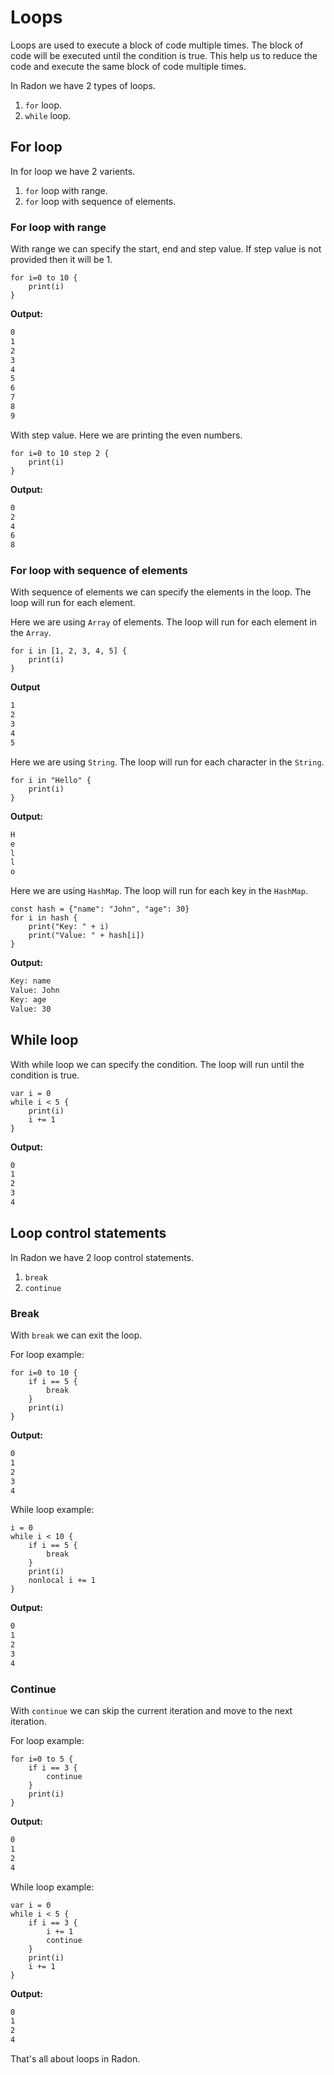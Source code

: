 # Loops

Loops are used to execute a block of code multiple times. The block of code will
be executed until the condition is true. This help us to reduce the code and
execute the same block of code multiple times.

In Radon we have 2 types of loops.

1. `for` loop.
2. `while` loop.

## For loop

In for loop we have 2 varients.

1. `for` loop with range.
2. `for` loop with sequence of elements.

### For loop with range

With range we can specify the start, end and step value.
If step value is not provided then it will be 1.

```rn linenums="1" title="for.rn"
for i=0 to 10 {
    print(i)
}
```

**Output:**

```bash
0
1
2
3
4
5
6
7
8
9
```

With step value. Here we are printing the even numbers.

```rn linenums="1" title="for_step.rn"
for i=0 to 10 step 2 {
    print(i)
}
```

**Output:**

```bash
0
2
4
6
8
```

### For loop with sequence of elements

With sequence of elements we can specify the elements in the loop.
The loop will run for each element.

Here we are using `Array` of elements.
The loop will run for each element in the `Array`.

```rn linenums="1" title="for_array.rn"
for i in [1, 2, 3, 4, 5] {
    print(i)
}
```

**Output**

```bash
1
2
3
4
5
```

Here we are using `String`. The loop will run for each character in the `String`.

```rn linenums="1" title="for_string.rn"
for i in "Hello" {
    print(i)
}
```

**Output:**

```bash
H
e
l
l
o
```

Here we are using `HashMap`. The loop will run for each key in the `HashMap`.

```rn linenums="1" title="for_hashmap.rn"
const hash = {"name": "John", "age": 30}
for i in hash {
    print("Key: " + i)
    print("Value: " + hash[i])
}
```

**Output:**

```bash
Key: name
Value: John
Key: age
Value: 30
```

## While loop

With while loop we can specify the condition.
The loop will run until the condition is true.

```rn linenums="1" title="while.rn"
var i = 0
while i < 5 {
    print(i)
    i += 1
}
```

**Output:**

```bash
0
1
2
3
4
```

## Loop control statements

In Radon we have 2 loop control statements.

1. `break`
2. `continue`

### Break

With `break` we can exit the loop.

For loop example:

```rn linenums="1" title="for_break.rn"
for i=0 to 10 {
    if i == 5 {
        break
    }
    print(i)
}
```

**Output:**

```bash
0
1
2
3
4
```

While loop example:

```rn linenums="1" title="while_break.rn"
i = 0
while i < 10 {
    if i == 5 {
        break
    }
    print(i)
    nonlocal i += 1
}
```

**Output:**

```bash
0
1
2
3
4
```

### Continue

With `continue` we can skip the current iteration and move to the next iteration.

For loop example:

```rn linenums="1" title="for_continue.rn"
for i=0 to 5 {
    if i == 3 {
        continue
    }
    print(i)
}
```

**Output:**

```bash
0
1
2
4
```

While loop example:

```rn linenums="1" title="while_continue.rn"
var i = 0
while i < 5 {
    if i == 3 {
        i += 1
        continue
    }
    print(i)
    i += 1
}
```

**Output:**

```bash
0
1
2
4
```

That's all about loops in Radon.
